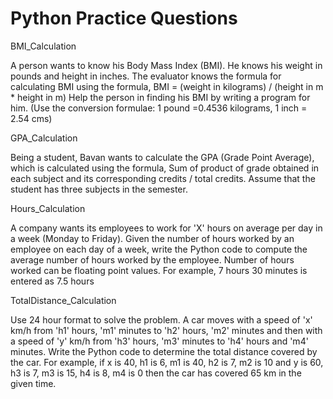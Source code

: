 # Python Practice Questions

BMI_Calculation

A person wants to know his Body Mass Index (BMI). He knows his weight in pounds and height in inches. The evaluator knows the formula for calculating BMI using the formula, BMI = (weight in kilograms) / (height in m * height in m) Help the person in finding his BMI by writing a program for him. (Use the conversion formulae: 1 pound =0.4536 kilograms, 1 inch = 2.54 cms)


GPA_Calculation

Being a student, Bavan wants to calculate the GPA (Grade Point Average), which is calculated using the formula, Sum of product of grade obtained in each subject and its corresponding credits / total credits. Assume that the student has three subjects in the semester.


Hours_Calculation

A company wants its employees to work for 'X' hours on average per day in a week (Monday to Friday). Given the number of hours worked by an employee on each day of a week, write the Python code to compute the average number of hours worked by the employee. Number of hours worked can be floating point values. For example, 7 hours 30 minutes is entered as 7.5 hours


TotalDistance_Calculation

Use 24 hour format to solve the problem. A car moves with a speed of 'x' km/h from 'h1' hours, 'm1' minutes to 'h2' hours, 'm2' minutes and then with a speed of 'y' km/h from 'h3' hours, 'm3' minutes to 'h4' hours and 'm4' minutes. Write the Python code to determine the total distance covered by the car. For example, if x is 40, h1 is 6, m1 is 40, h2 is 7, m2 is 10 and y is 60, h3 is 7, m3 is 15, h4 is 8, m4 is 0 then the car has covered 65 km in the given time.
